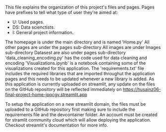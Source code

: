 This file explains the organization of this project's files and pages.
Pages have prefixes to tell what type of user they're aimed at:
- U: Used pages.
- DS: Data scienctists.
- I: General project information.

The homepage is under the main directory and is named 'Home.py'
All other pages are under the pages sub-directory
All images are under Images sub-directory
Datasest are also under pages sub-directory
'data_cleaning_encoding.py' has the code used for data cleaning and encoding
'Visualizations.ipynb' is a notebook containing some of the visualizations created
for this application.
The 'requirements.txt' file includes the required libraries that are imported throughut the application pages and this needs to be updated whenever a new library is added.
As this application is currently uploaded on streamlit, any update on the files on the GitHub repository will be reflected immediately on https://husainz06-final-project-home-jpqcgv.streamlit.app

To setup the application on a new streamlit domain, the files must be uploaded to a GitHub repository first making sure to include the requirements file and the devcontainer folder. An account must be created for stramlit community cloud which will allow deploying the application. Checkout streamlit's documentation for more info.

